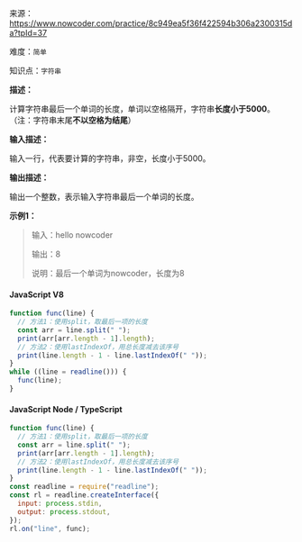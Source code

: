 来源：<https://www.nowcoder.com/practice/8c949ea5f36f422594b306a2300315da?tpId=37>

难度：`简单`

知识点：`字符串`

**描述：**

计算字符串最后一个单词的长度，单词以空格隔开，字符串**长度小于5000**。（注：字符串末尾**不以空格为结尾**）

**输入描述：**

输入一行，代表要计算的字符串，非空，长度小于5000。

**输出描述：**

输出一个整数，表示输入字符串最后一个单词的长度。

**示例1：**

> 输入：hello nowcoder
>
> 输出：8
>
> 说明：最后一个单词为nowcoder，长度为8

<!-- tabs:start -->

#### **JavaScript V8**

```javascript
function func(line) {
  // 方法1：使用split，取最后一项的长度
  const arr = line.split(" ");
  print(arr[arr.length - 1].length);
  // 方法2：使用lastIndexOf，用总长度减去该序号
  print(line.length - 1 - line.lastIndexOf(" "));
}
while ((line = readline())) {
  func(line);
}
```

#### **JavaScript Node / TypeScript**

```javascript
function func(line) {
  // 方法1：使用split，取最后一项的长度
  const arr = line.split(" ");
  print(arr[arr.length - 1].length);
  // 方法2：使用lastIndexOf，用总长度减去该序号
  print(line.length - 1 - line.lastIndexOf(" "));
}
const readline = require("readline");
const rl = readline.createInterface({
  input: process.stdin,
  output: process.stdout,
});
rl.on("line", func);
```

<!-- tabs:end -->
